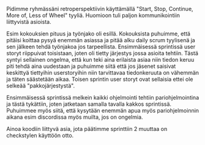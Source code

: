 Pidimme ryhmässäni retroperspektiivin käyttämällä "Start, Stop, Continue, More of, Less of Wheel" tyyliä. Huomioon tuli paljon kommunikointiin liittyvistä asioista.

Esim kokouksien pituus ja työnjako oli esillä. Kokouksista puhuimme, että pitäisi koittaa pysyä enemmän asiassa ja pitää alku daily scrum tyylisenä ja sen jälkeen tehdä työnjakoa jos tarpeellista. Ensimmäisessä sprintissä user storyt riippuivat toisistaan, joten oli tietty järjestys jossa asioita tehtiin. Tästä syntyi sellainen ongelma, että kun teki aina erilaista asiaa niin tiedon keruu piti tehdä aina uudestaan ja puhuimme siitä että jos jäsenet saisivat keskittyä tiettyihin userstoryihin niin tarvittavaa tiedonkeruuta on vähemmän ja täten säästetään aikaa. Toisen sprintin user storyt ovat sellaisia ettei ole selkeää "pakkojärjestystä".

Ensimmäisessä sprintissä melkein kaikki ohjelmointi tehtiin pariohjelmointina ja tästä tykättiin, joten jatketaan samalla tavalla kakkos sprintissä. Puhuimmee myös siitä, että kysytään enemmän apua myös pariohjelmoinnin aikana esim discordissa myös muilta, jos on ongelmia.

Ainoa koodiin liittyvä asia, jota päätimme sprinttiin 2 muuttaa on checkstylen käyttöön otto.
